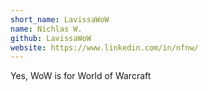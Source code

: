 ```yaml
---
short_name: LavissaWoW
name: Nichlas W.
github: LavissaWoW
website: https://www.linkedin.com/in/nfnw/
---
```

Yes, WoW is for World of Warcraft